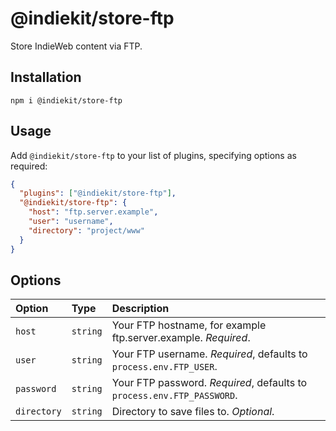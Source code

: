 # @indiekit/store-ftp

Store IndieWeb content via FTP.

## Installation

`npm i @indiekit/store-ftp`

## Usage

Add `@indiekit/store-ftp` to your list of plugins, specifying options as required:

```json
{
  "plugins": ["@indiekit/store-ftp"],
  "@indiekit/store-ftp": {
    "host": "ftp.server.example",
    "user": "username",
    "directory": "project/www"
  }
}
```

## Options

| Option      | Type     | Description                                                            |
| :---------- | :------- | :--------------------------------------------------------------------- |
| `host`      | `string` | Your FTP hostname, for example ftp.server.example. _Required_.         |
| `user`      | `string` | Your FTP username. _Required_, defaults to `process.env.FTP_USER`.     |
| `password`  | `string` | Your FTP password. _Required_, defaults to `process.env.FTP_PASSWORD`. |
| `directory` | `string` | Directory to save files to. _Optional_.                                |
